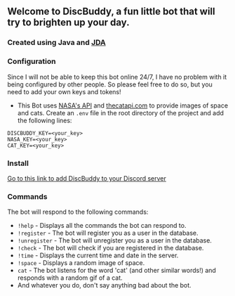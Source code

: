 ## Welcome to DiscBuddy, a fun little bot that will try to brighten up your day.

### Created using Java and [JDA](https://github.com/DV8FromTheWorld/JDA)

### Configuration

Since I will not be able to keep this bot online 24/7, I have no problem with it being configured by other people. So please feel free to do so, but you need to add your own keys and tokens!

- This Bot uses [NASA's API](https://api.nasa.gov/) and [thecatapi.com](https://thecatapi.com/) to provide images of space and cats. Create an `.env` file in the root directory of the project and add the following lines:

```
DISCBUDDY_KEY=<your_key>
NASA_KEY=<your_key>
CAT_KEY=<your_key>
```
### Install

[Go to this link to add DiscBuddy to your Discord server](https://discord.com/api/oauth2/authorize?client_id=975915701476917288&permissions=8&scope=bot)

### Commands

The bot will respond to the following commands:

- `!help` - Displays all the commands the bot can respond to.
- `!register` - The bot will register you as a user in the database.
- `!unregister` - The bot will unregister you as a user in the database.
- `!check` - The bot will check if you are registered in the database.
- `!time` - Displays the current time and date in the server.
- `!space` - Displays a random image of space.
- `cat` - The bot listens for the word 'cat' (and other similar words!) and responds with a random gif of a cat.
- And whatever you do, don't say anything bad about the bot.
